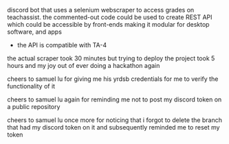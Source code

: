 discord bot that uses a selenium webscraper to access grades on teachassist.
the commented-out code could be used to create REST API which could be accessible by front-ends making it modular for desktop software, and apps
- the API is compatible with TA-4

the actual scraper took 30 minutes but trying to deploy the project took 5 hours and my joy out of ever doing a hackathon again

cheers to samuel lu for giving me his yrdsb credentials for me to verify the functionality of it 

cheers to samuel lu again for reminding me not to post my discord token on a public repository

cheers to samuel lu once more for noticing that i forgot to delete the branch that had my discord token on it and subsequently reminded me to reset my token
